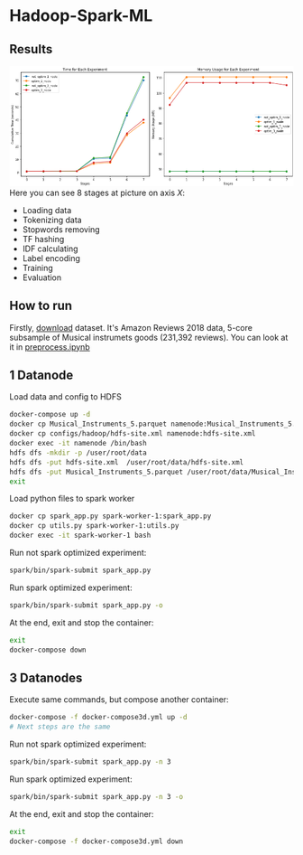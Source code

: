 Hadoop-Spark-ML
=======

Results
---

![plot results](plots.png)
Here you can see 8 stages at picture on axis $X$:
- Loading data
- Tokenizing data
- Stopwords removing
- TF hashing
- IDF calculating
- Label encoding
- Training
- Evaluation

How to run
---
Firstly, [download](https://jmcauley.ucsd.edu/data/amazon_v2/categoryFilesSmall/Musical_Instruments_5.json.gz) dataset. It's Amazon Reviews 2018 data, 5-core subsample of Musical instrumets goods (231,392 reviews). You can look at it in [preprocess.ipynb](preprocess.ipynb)

## 1 Datanode
Load data and config to HDFS
```bash
docker-compose up -d
docker cp Musical_Instruments_5.parquet namenode:Musical_Instruments_5.parquet
docker cp configs/hadoop/hdfs-site.xml namenode:hdfs-site.xml
docker exec -it namenode /bin/bash
hdfs dfs -mkdir -p /user/root/data
hdfs dfs -put hdfs-site.xml  /user/root/data/hdfs-site.xml
hdfs dfs -put Musical_Instruments_5.parquet /user/root/data/Musical_Instruments_5.parquet
exit
```
Load python files to spark worker 
```bash
docker cp spark_app.py spark-worker-1:spark_app.py
docker cp utils.py spark-worker-1:utils.py 
docker exec -it spark-worker-1 bash
```

Run not spark optimized experiment:
```bash
spark/bin/spark-submit spark_app.py
```

Run spark optimized experiment:
```bash
spark/bin/spark-submit spark_app.py -o
```

At the end, exit and stop the container:
```bash
exit
docker-compose down
```

## 3 Datanodes
Execute same commands, but compose another container:
```bash
docker-compose -f docker-compose3d.yml up -d
# Next steps are the same 
```

Run not spark optimized experiment:
```bash
spark/bin/spark-submit spark_app.py -n 3
```

Run spark optimized experiment:
```bash
spark/bin/spark-submit spark_app.py -n 3 -o
```

At the end, exit and stop the container:
```bash
exit
docker-compose -f docker-compose3d.yml down
```
